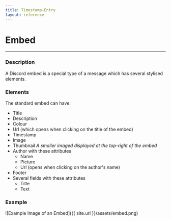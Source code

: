 ```yaml
---
title: Timestamp-Entry
layout: reference
---
```


# Embed
---
### Description
A Discord embed is a special type of a message which has several stylised elements.

### Elements
The standard embed can have:
- Title
- Description
- Colour
- Url (which opens when clicking on the title of the embed)
- Timestamp
- Image
- Thumbnail *A smaller imaged displayed at the top-right of the embed*
- Author with these attributes
  - Name
  - Picture
  - Url (opens when clicking on the author's name)
- Footer
- Several fields with these attributes
  - Title
  - Text

### Example
![Example Image of an Embed]({{ site.url }}/assets/embed.png)

